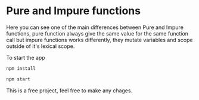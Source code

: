 # Pure and Impure functions

Here you can see one of the main differences between Pure and Impure functions, pure function always give the same value for the same function call but impure functions works differently, they mutate variables and scope outside of it's lexical scope.

To start the app
```sh
npm install 
```
```sh
npm start
```
This is a free project, feel free to make any chages.

